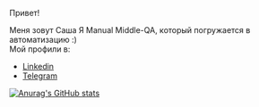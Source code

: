 Привет!

Меня зовут Саша
Я Manual Middle-QA, который погружается в автоматизацию :) </br>
Мой профили в:
- <a href="https://www.linkedin.com/in/nyashin-alex/"> Linkedin</a>
- <a href="https://t.me/nyashin_alex"> Telegram</a>

[![Anurag's GitHub stats](https://github-readme-stats.vercel.app/api?username=NyashinAlex&theme=dark)](https://github.com/anuraghazra/github-readme-stats)
